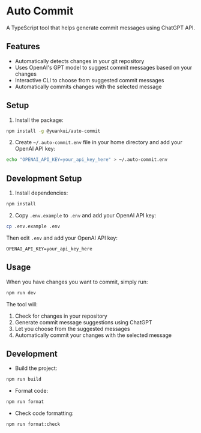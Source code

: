 # Auto Commit

A TypeScript tool that helps generate commit messages using ChatGPT API.

## Features

- Automatically detects changes in your git repository
- Uses OpenAI's GPT model to suggest commit messages based on your changes
- Interactive CLI to choose from suggested commit messages
- Automatically commits changes with the selected message

## Setup

1. Install the package:
```bash
npm install -g @yuankui/auto-commit
```

2. Create `~/.auto-commit.env` file in your home directory and add your OpenAI API key:
```bash
echo "OPENAI_API_KEY=your_api_key_here" > ~/.auto-commit.env
```

## Development Setup

1. Install dependencies:
```bash
npm install
```

2. Copy `.env.example` to `.env` and add your OpenAI API key:
```bash
cp .env.example .env
```

Then edit `.env` and add your OpenAI API key:
```
OPENAI_API_KEY=your_api_key_here
```

## Usage

When you have changes you want to commit, simply run:
```bash
npm run dev
```

The tool will:
1. Check for changes in your repository
2. Generate commit message suggestions using ChatGPT
3. Let you choose from the suggested messages
4. Automatically commit your changes with the selected message

## Development

- Build the project:
```bash
npm run build
```

- Format code:
```bash
npm run format
```

- Check code formatting:
```bash
npm run format:check
```
